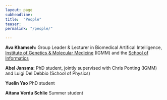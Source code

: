```yaml
---
layout: page
subheadline:
title:  "People"
teaser: 
permalink: "/people/"

---
```

<strong>Ava Khamseh:</strong> Group Leader & Lecturer in Biomedical Artifical Intelligence, [Institute of Genetics & Molecular Medicine][1] (IGMM) and the [School of Informatics][2]<br/>

<strong>Abel Jansma:</strong> PhD student, jointly supervised with Chris Ponting (IGMM) and Luigi Del Debbio (School of Physics)<br/>

<strong>Yuelin Yao</strong> PhD student<br/>

<strong>Aitana Verdu Schlie</strong> Summer student<br/>


 [1]: https://www.ed.ac.uk/igmm
 [2]: https://www.ed.ac.uk/informatics